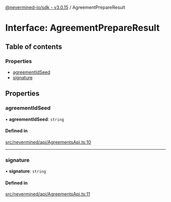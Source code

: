 [@nevermined-io/sdk - v3.0.15](../code-reference.md) / AgreementPrepareResult

# Interface: AgreementPrepareResult

## Table of contents

### Properties

- [agreementIdSeed](AgreementPrepareResult.md#agreementidseed)
- [signature](AgreementPrepareResult.md#signature)

## Properties

### agreementIdSeed

• **agreementIdSeed**: `string`

#### Defined in

[src/nevermined/api/AgreementsApi.ts:10](https://github.com/nevermined-io/sdk-js/blob/172733038c5edaf3c10f438cc01aecd8a5cd0ce8/src/nevermined/api/AgreementsApi.ts#L10)

---

### signature

• **signature**: `string`

#### Defined in

[src/nevermined/api/AgreementsApi.ts:11](https://github.com/nevermined-io/sdk-js/blob/172733038c5edaf3c10f438cc01aecd8a5cd0ce8/src/nevermined/api/AgreementsApi.ts#L11)
